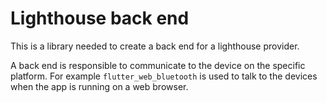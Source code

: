 # Lighthouse back end

This is a library needed to create a back end for a lighthouse provider.

A back end is responsible to communicate to the device on the specific platform. For example
`flutter_web_bluetooth` is used to talk to the devices when the app is running on a web browser.
